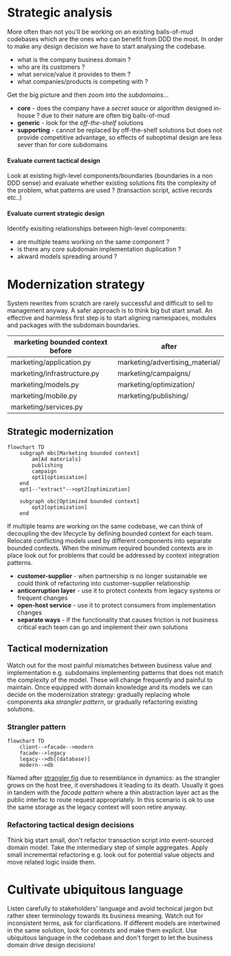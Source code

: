 # Strategic analysis  

More often than not you'll be working on an existing balls-of-mud codebases which are the ones who can benefit from DDD the most. In order to make any design decision we have to start analysing the codebase.  

* what is the company business domain ?
* who are its customers ?
* what service/value it provides to them ?
* what companies/products is competing with ?

Get the big picture and then zoom into the *subdomains*...  

* **core** - does the company have a *secret sauce* or algorithm designed in-house ? due to their nature are often big balls-of-mud
* **generic** - look for the *off-the-shelf* solutions
* **supporting** - cannot be replaced by off-the-shelf solutions but does not provide competitive advantage, so effects of suboptimal design are less sever than for core subdomains

#### Evaluate current tactical design  

Look at existing high-level components/boundaries (boundaries in a non DDD sense) and evaluate whether existing solutions fits the complexity of the problem, what patterns are used ? (transaction script, active records etc..)  

#### Evaluate current strategic design  

Identify exisiting relationships between high-level components:  
* are multiple teams working on the same component ?
* is there any core subdomain implementation duplication ?
* akward models spreading around ?

# Modernization strategy  

System rewrites from scratch are rarely successful and difficult to sell to management anyway. A safer approach is to think big but start small. An effective and harmless first step is to start aligning namespaces, modules and packages with the subdomain boundaries.  

| marketing bounded context before | after                           |
| -------------------------------- | ------------------------------- |
| marketing/application.py         | marketing/advertising_material/ |
| marketing/infrastructure.py      | marketing/campaigns/            |
| marketing/models.py              | marketing/optimization/         |
| marketing/mobile.py              | marketing/publishing/           |
| marketing/services.py            |                                 |


## Strategic modernization  

```mermaid
flowchart TD
    subgraph mbc[Marketing bounded context]
        am[Ad materials]
        publishing
        campaign
        opt1[optimization]
    end
    opt1--"extract"-->opt2[optimization]

    subgraph obc[Optimized bounded context]
        opt2[optimization]
    end
```

If multiple teams are working on the same codebase, we can think of decoupling the dev lifecycle by defining bounded context for each team. Relocate conflicting models used by different components into separate bounded contexts. When the minimum required bounded contexts are in place look out for problems that could be addressed by context integration patterns.  

* **customer-supplier** - when partnership is no longer sustainable we could think of refactoring into customer-supplier relationship
* **anticorruption layer** - use it to protect contexts from legacy systems or frequent changes
* **open-host service** - use it to protect consumers from implementation changes
* **separate ways** - if the functionality that causes friction is not business critical each team can go and implement their own solutions

## Tactical modernization  

Watch out for the most painful mismatches between business value and implementation e.g. subdomains implementing patterns that does not match the complexity of the model. These will change frequently and painful to maintain. Once equipped with domain knowledge and its models we can decide on the modernization strategy: gradually replacing whole components aka *strangler pattern*, or gradually refactoring existing solutions.  

### Strangler pattern  

```mermaid
flowchart TD
    client-->facade-->modern
    facade-->legacy
    legacy-->db[(database)]
    modern-->db
```

Named after [strangler fig](https://en.wikipedia.org/wiki/Strangler_fig) due to resemblance in dynamics: as the strangler grows on the host tree, it overshadows it leading to its death. Usually it goes in tandem with the *facade pattern* where a thin abstraction layer act as the public interfac to route request appropriately. In this scenario is ok to use the same storage as the legacy context will soon retire anyway.  

### Refactoring tactical design decisions  

Think big start small, don't refactor transaction script into event-sourced domain model. Take the intermediary step of simple aggregates. Apply small incremental refactoring e.g. look out for potential value objects and move related logic inside them.  

# Cultivate ubiquitous language  

Listen carefully to stakeholders' language and avoid technical jargon but rather steer terminology towards its business meaning. Watch out for inconsistent terms, ask for clarifications. If different models are intertwined in the same solution, look for contexts and make them explicit. Use ubiquitous language in the codebase and don't forget to let the business domain drive design decisions!
